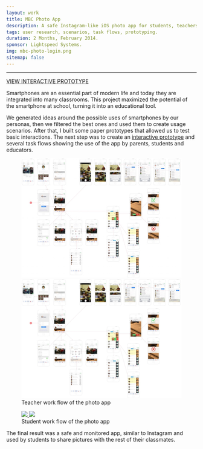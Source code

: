 ```yaml
---
layout: work
title: MBC Photo App
description: A safe Instagram-like iOS photo app for students, teachers and parents that allows collaboration in the classroom.
tags: user research, scenarios, task flows, prototyping.
duration: 2 Months, February 2014.
sponsor: Lightspeed Systems.
img: mbc-photo-login.png
sitemap: false
---
```

<hr>
<a href="/work/projects/protos/photoapp_proto-student_v2.pdf" class="button">VIEW INTERACTIVE PROTOTYPE</a>

Smartphones are an essential part of modern life and today they are integrated into many classrooms. This project maximized the potential of the smartphone at school, turning it into an educational tool.

We generated ideas around the possible uses of smartphones by our personas, then we filtered the best ones and used them to create usage scenarios. After that, I built some paper prototypes that allowed us to test basic interactions. The next step was to create an <a href="/work/projects/protos/photoapp_proto-student_v2.pdf">interactive prototype</a> and several task flows showing the use of the app by parents, students and educators.

<figure>
<a href="#img1">
  <img src="/images/photoapp-flow-small.jpg" class="thumbnail">
</a>
<a href="#_" class="ligtbox">
  <img src="/images/photoapp-flow.jpg">
</a>
<figcaption>Teacher work flow of the photo app</figcaption>
</figure>


<figure>
<a href="#img1">
  <img src="/images/photoapp_flow-student.png" class="thumbnail">
</a>
<a href="#_" class="lightbox" id="img2">
  <img src="/images/photoapp_flow-student.png">
</a>
<figcaption>Student work flow of the photo app</figcaption></figure>

The final result was a safe and monitored app, similar to Instagram and used by students to share pictures with the rest of their classmates.
